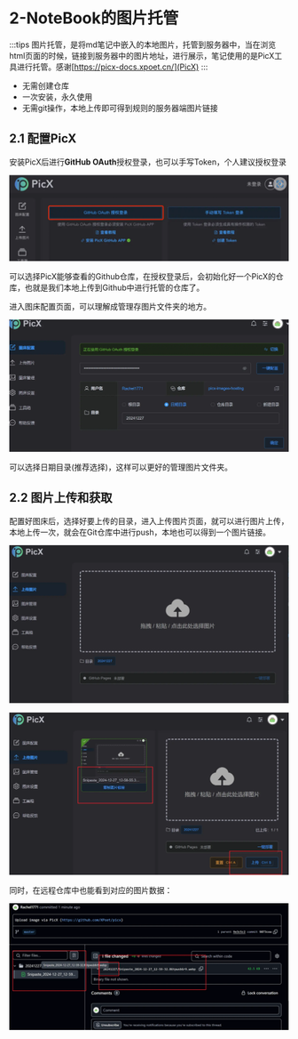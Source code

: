# 2-NoteBook的图片托管

:::tips
图片托管，是将md笔记中嵌入的本地图片，托管到服务器中，当在浏览html页面的时候，链接到服务器中的图片地址，进行展示，笔记使用的是PicX工具进行托管。感谢[https://picx-docs.xpoet.cn/](PicX)
:::

- 无需创建仓库
- 一次安装，永久使用
- 无需git操作，本地上传即可得到规则的服务器端图片链接

## 2.1 配置PicX
安装PicX后进行**GitHub OAuth**授权登录，也可以手写Token，个人建议授权登录

![img1](https://github.com/Rachel1771/picx-images-hosting/raw/master/20241227/Snipaste_2024-12-27_12-53-25.64dx8q4x4s.webp)

可以选择PicX能够查看的Github仓库，在授权登录后，会初始化好一个PicX的仓库，也就是我们本地上传到Github中进行托管的仓库了。

进入图床配置页面，可以理解成管理存图片文件夹的地方。

![img2](https://github.com/Rachel1771/picx-images-hosting/raw/master/20241227/Snipaste_2024-12-27_12-55-47.2oblgmy5yu.webp)

可以选择日期目录(推荐选择)，这样可以更好的管理图片文件夹。


## 2.2 图片上传和获取

配置好图床后，选择好要上传的目录，进入上传图片页面，就可以进行图片上传，本地上传一次，就会在Git仓库中进行push，本地也可以得到一个图片链接。

![img3](https://github.com/Rachel1771/picx-images-hosting/raw/master/20241227/Snipaste_2024-12-27_12-58-55.3rbariy02j.webp)

![img4](https://github.com/Rachel1771/picx-images-hosting/raw/master/20241227/Snipaste_2024-12-27_12-59-32.86tpwsb6r9.webp)

同时，在远程仓库中也能看到对应的图片数据：

![img5](https://github.com/Rachel1771/picx-images-hosting/raw/master/20241227/Snipaste_2024-12-27_13-01-54.7zqi1cs4r8.webp)

